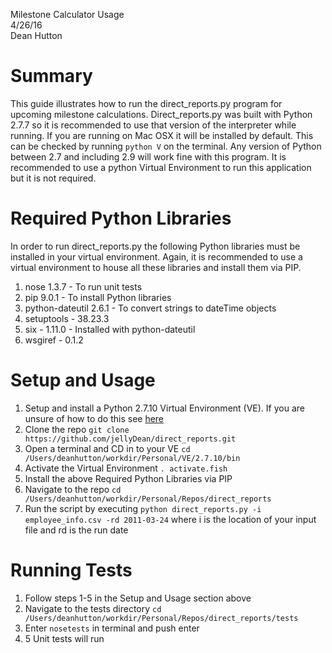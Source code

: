 Milestone Calculator Usage <br /> 
4/26/16 <br />
Dean Hutton <br />

# Summary
This guide illustrates how to run the direct_reports.py program for upcoming milestone calculations. 
Direct_reports.py was built with Python 2.7.7 so it is recommended to use that version of the interpreter 
while running. If you are running on Mac OSX it will be installed by default. This can be checked by running 
```python ­V``` on the terminal. Any version of Python between 2.7 and including 2.9 will work fine with this program.
It is recommended to use a python Virtual Environment to run this application but it is not required.

# Required Python Libraries
In order to run direct_reports.py the following Python libraries must be installed in your virtual environment. Again,
it is recommended to use a virtual environment to house all these libraries and install them via PIP. 

1. nose 1.3.7 - To run unit tests
2. pip 9.0.1 - To install Python libraries
3. python-dateutil 2.6.1 - To convert strings to dateTime objects
4. setuptools - 38.23.3
5. six - 1.11.0 - Installed with python-dateutil
6. wsgiref - 0.1.2


# Setup and Usage
1. Setup and install a Python 2.7.10 Virtual Environment (VE). If you are unsure of how to do this see [here](http://www.pythonforbeginners.com/basics/how-to-use-python-virtualenv) 
2. Clone the repo ```git clone https://github.com/jellyDean/direct_reports.git ```
3. Open a terminal and CD in to your VE ``` cd /Users/deanhutton/workdir/Personal/VE/2.7.10/bin ```  
4. Activate the Virtual Environment ``` . activate.fish ```
5. Install the above Required Python Libraries via PIP
6. Navigate to the repo ``` cd /Users/deanhutton/workdir/Personal/Repos/direct_reports ```
7. Run the script by executing ``` python direct_reports.py -i employee_info.csv -rd 2011-03-24 ``` where ­i is the location of your input file and ­rd is the run date


# Running Tests
1. Follow steps 1-5 in the Setup and Usage section above
2. Navigate to the tests directory ``` cd /Users/deanhutton/workdir/Personal/Repos/direct_reports/tests ```
3. Enter ``` nosetests ``` in terminal and push enter
4. 5 Unit tests will run